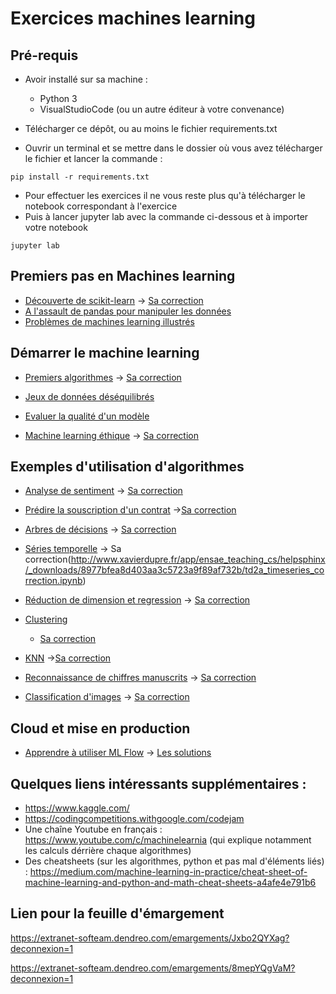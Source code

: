 # Exercices machines learning


## Pré-requis

- Avoir installé sur sa machine :
    - Python 3 
    - VisualStudioCode (ou un autre éditeur à votre convenance)

- Télécharger ce dépôt, ou au moins le fichier requirements.txt
- Ouvrir un terminal et se mettre dans le dossier où vous avez télécharger le fichier et lancer la commande :
```
pip install -r requirements.txt
```
- Pour effectuer les exercices il ne vous reste plus qu'à télécharger le notebook correspondant à l'exercice
- Puis à lancer jupyter lab avec la commande ci-dessous et à importer votre notebook
```
jupyter lab
```

## Premiers pas en Machines learning

- [Découverte de scikit-learn](http://www.xavierdupre.fr/app/ensae_teaching_cs/helpsphinx/_downloads/2636c9c318f7b50c980860837e8878e0/ml_scikit_learn_simple.ipynb) 
    -> [Sa correction](http://www.xavierdupre.fr/app/ensae_teaching_cs/helpsphinx/_downloads/3e8e881302f6677f968c2ae459b0ad4a/ml_scikit_learn_simple_correction.ipynb)
- [A l'assault de pandas pour manipuler les données](http://www.xavierdupre.fr/app/ensae_teaching_cs/helpsphinx/_downloads/1ed5e99eedfc9be5f369a2969a930219/2020_pandas.ipynb)
- [Problèmes de machines learning illustrés](http://www.xavierdupre.fr/app/ensae_teaching_cs/helpsphinx/_downloads/daf61e02b8f0673e93000c19ce436926/ml_c_machine_learning_problems.ipynb)


## Démarrer le machine learning
- [Premiers algorithmes](http://www.xavierdupre.fr/app/ensae_teaching_cs/helpsphinx/_downloads/a7095a923407b2df0d77b2e5d2802827/td2a_enonce_cl_reg_anomaly.ipynb)
    -> [Sa correction](http://www.xavierdupre.fr/app/ensae_teaching_cs/helpsphinx/_downloads/f1325c48329adf3c15e3cc20ca296e2b/td2a_correction_cl_reg_anomaly.ipynb)

- [Jeux de données déséquilibrés](http://www.xavierdupre.fr/app/ensae_teaching_cs/helpsphinx/_downloads/c62f8f73c1799f7ed04f5f6e92d29db9/ml_b_imbalanced.ipynb)

- [Evaluer la qualité d'un modèle](https://downgit.github.io/#/home?url=https://github.com/linogaliana/python-datascientist/blob/master/notebooks/course/modelisation/1_modelevaluation.ipynb)

- [Machine learning éthique](http://www.xavierdupre.fr/app/ensae_teaching_cs/helpsphinx/_downloads/61e0331d75d5af8d61b89fa161519e2d/td2a_cenonce_session_4A.ipynb)
    -> [Sa correction](http://www.xavierdupre.fr/app/ensae_teaching_cs/helpsphinx/_downloads/ec1fdcc6500f48a5aab630e84e536550/td2a_ethics.ipynb)



## Exemples d'utilisation d'algorithmes

- [Analyse de sentiment](http://www.xavierdupre.fr/app/ensae_teaching_cs/helpsphinx/_downloads/26e1826b9f65a9c254a6820c123caf85/td2a_sentiment_analysis.ipynb)
    -> [Sa correction](http://www.xavierdupre.fr/app/ensae_teaching_cs/helpsphinx/_downloads/807670380689eaf7cbe9a9fa9307c9f1/td2a_sentiment_analysis_correction.ipynb)


- [Prédire la souscription d'un contrat](http://www.xavierdupre.fr/app/ensae_teaching_cs/helpsphinx/_downloads/61e0331d75d5af8d61b89fa161519e2d/td2a_cenonce_session_4A.ipynb)
    ->[Sa correction](http://www.xavierdupre.fr/app/ensae_teaching_cs/helpsphinx/_downloads/c9502ff3d05b301a93717415f64f9ac7/td2a_correction_session_4A.ipynb)

- [Arbres de décisions](http://www.xavierdupre.fr/app/ensae_teaching_cs/helpsphinx/_downloads/17ceb093e31fbf63e0a37c132d40208c/td2a_cenonce_session_3B.ipynb)
    -> [Sa correction](http://www.xavierdupre.fr/app/ensae_teaching_cs/helpsphinx/_downloads/06681bdd6ae4b1f6b3409f7ac82ae7d1/td2a_correction_session_3B.ipynb)

- [Séries temporelle](http://www.xavierdupre.fr/app/ensae_teaching_cs/helpsphinx/_downloads/0eefb5389f9d9f319bb87eaf2c223b20/td2a_timeseries.ipynb)
    -> Sa correction(http://www.xavierdupre.fr/app/ensae_teaching_cs/helpsphinx/_downloads/8977bfea8d403aa3c5723a9f89af732b/td2a_timeseries_correction.ipynb)

- [Réduction de dimension et regression](http://www.xavierdupre.fr/app/ensae_teaching_cs/helpsphinx/_downloads/3d20f5f2671b3c1e3f28c013cd4a9e2a/td2a_cenonce_session_3A.ipynb)
    -> [Sa correction](http://www.xavierdupre.fr/app/ensae_teaching_cs/helpsphinx/_downloads/56e29b3b52fa03dea07b2fb8aa7f95e3/td2a_correction_session_3A.ipynb)

- [Clustering](http://www.xavierdupre.fr/app/ensae_teaching_cs/helpsphinx/_downloads/cf11a5e6e1aa2a29f6317876eb95e038/td2a_clustering.ipynb)
    - [Sa correction](http://www.xavierdupre.fr/app/ensae_teaching_cs/helpsphinx/_downloads/57aa9a95aee5d54462df565dbbdb0150/td2a_clustering_correction.ipynb)

- [KNN](http://www.xavierdupre.fr/app/ensae_teaching_cs/helpsphinx/_downloads/10fc2dabb72af64b2d4861ad74b2cf15/knn_high_dimension.ipynb)
    ->[Sa correction](http://www.xavierdupre.fr/app/ensae_teaching_cs/helpsphinx/_downloads/6104ccf9f4b31c96f5d60ebe79dbfa49/knn_high_dimension_correction.ipynb)


- [Reconnaissance de chiffres manuscrits](https://github.com/meteofrance/formation-deep-learning/blob/master/formation/TP-02-Reconnaissance%20de%20chiffres%20manuscrits/ML_mnist.ipynb)
    -> [Sa correction](https://github.com/meteofrance/formation-deep-learning/blob/master/formation/TP-02-Reconnaissance%20de%20chiffres%20manuscrits/ML_mnist_correction.ipynb)

- [Classification d'images](https://github.com/meteofrance/formation-deep-learning/blob/master/formation/TP-04-Transfer%20Learning/TP_classification_images/Transfer%20learning.ipynb)
    -> [Sa correction](https://github.com/meteofrance/formation-deep-learning/blob/master/formation/TP-04-Transfer%20Learning/TP_classification_images/Correction%20Transfer%20learning.ipynb)

## Cloud et mise en production



- [Apprendre à utiliser ML Flow](https://github.com/meteofrance/formation-mlflow/blob/master/formation_MLFlow.ipynb)
    -> [Les solutions](https://github.com/meteofrance/formation-mlflow/tree/master/solutions)


## Quelques liens intéressants supplémentaires :

* https://www.kaggle.com/ 
* https://codingcompetitions.withgoogle.com/codejam 
* Une chaîne Youtube en français : https://www.youtube.com/c/machinelearnia (qui explique notamment les calculs dérrière chaque algorithmes)
* Des cheatsheets (sur les algorithmes, python et pas mal d'éléments liés) : https://medium.com/machine-learning-in-practice/cheat-sheet-of-machine-learning-and-python-and-math-cheat-sheets-a4afe4e791b6 
    
## Lien pour la feuille d'émargement

https://extranet-softeam.dendreo.com/emargements/Jxbo2QYXag?deconnexion=1 

https://extranet-softeam.dendreo.com/emargements/8mepYQgVaM?deconnexion=1
